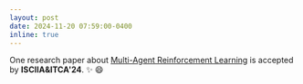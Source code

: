 ```yaml
---
layout: post
date: 2024-11-20 07:59:00-0400
inline: true
---
```


One research paper about [Multi-Agent Reinforcement Learning]() is accepted by **ISCIIA&ITCA'24**. :sparkles: :smile:
